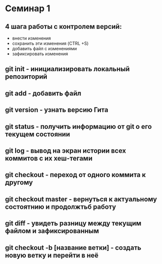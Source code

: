 # Семинар 1
## 4 шага работы с контролем версий: 
* внести изменения
* сохранить эти изменения (CTRL +S)
* добавить файл с изменениями
* зафиксировать изменения
## git init - инициализировать локальный репозиторий 
## git add - добавить файл 
## git version - узнать версию Гита 
## git status - получить информацию от git о его текущем состоянии
## git log - вывод на экран истории всех коммитов с их хеш-тегами 
## git checkout - переход от одного коммита к другому 
## git checkout master - вернуться к актуальному состоятнию и продолжтьб работу
## git diff - увидеть разницу между текущим файлом и зафиксированным 

## git checkout -b [название ветки] - создать новую ветку и перейти в неё